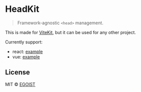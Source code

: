 # HeadKit

> Framework-agnostic `<head>` management.

This is made for [ViteKit](https://github.com/egoist/vitekit), but it can be used for any other project.

Currently support:

- react: [example](./playground/test-react/main.tsx)
- vue: [example](./playground/test-vue/main.ts)

## License

MIT &copy; [EGOIST](https://github.com/sponsors/egoist)
